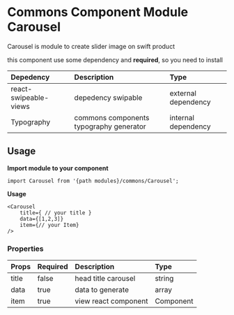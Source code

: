 # Commons Component Module Carousel

Carousel is module to create slider image on swift product

this component use some dependency and **required**, so you need to install

| Depedency   | Description | Type |
| :---        | :---        |:---  |
| react-swipeable-views | depedency swipable| external dependency |
| Typography   | commons components typography generator | internal dependency |

## Usage

**Import module to your component**
````
import Carousel from '{path modules}/commons/Carousel';
````
**Usage**

````
<Carousel
    title={ // your title }
    data={[1,2,3]}
    item={// your Item}
/>
````

### Properties
| Props       | Required | Description | Type |
| :---        | :---     | :---        |:---  |
| title       | false    | head title carousel | string |
| data        | true     | data to generate | array |
| item        | true     | view react component | Component |


